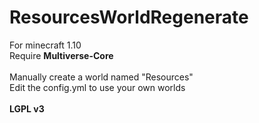 # ResourcesWorldRegenerate

For minecraft 1.10 <br>
Require <b>Multiverse-Core</b> <br>
<br>
Manually create a world named "Resources" <br>
Edit the config.yml to use your own worlds <br>
<br>
<b>LGPL v3</b>